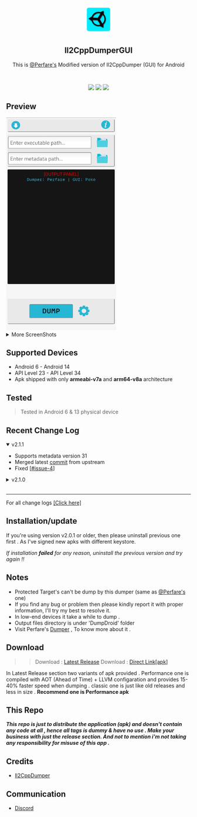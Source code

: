 <p align="center">
  <img src="Images/icon.png" alt="Il2CppDumperGUI" width="80" height="80"/>
</p>

<h2 align="center"><b>Il2CppDumperGUI</b></h2>
<p align="center">
  This is <a href="https://github.com/Perfare/Il2CppDumper">@Perfare's</a> Modified version of Il2CppDumper (GUI)  for Android
<p><br>

<p align="center">
    <a href="https://github.com/Poko-Apps/Il2cppDumpDroidGUI/releases/tag/v2.1.1" alt="Latest Release">
        <img src="https://img.shields.io/github/v/release/Poko-Apps/Il2cppDumpDroidGUI?label=Latest%20Release" /></a>
    <a href="https://github.com/Poko-Apps/Il2cppDumpDroidGUI/releases/tag/v2.1.1" alt="Total Downloads">
        <img src="https://img.shields.io/github/downloads/Poko-Apps/Il2cppDumpDroidGUI/total?label=Total%20Downloads" /></a>
    <a href="https://github.com/Poko-Apps/Il2cppDumpDroidGUI/blob/master/LICENSE" alt="Licence">
        <img src="https://img.shields.io/badge/License-GPLv3-8A2BE2.svg" /></a>
</p>



## Preview
<img src="Images/home.jpg" width="300" height= "580"/>
<details>
<summary>More ScreenShots</summary>
<br>
<img src="Images/config.jpg" width="300" height= "580"/>
<img src="Images/done.jpg" width="300" height= "580"/>
<img src="Images/input.jpg" width="300" height= "580"/>
<br><br>

</details>


## Supported Devices
* Android 6 - Android 14
* API Level 23 - API Level 34
* Apk shipped with only **armeabi-v7a** and **arm64-v8a** architecture 

## Tested
  > Tested in Android 6 & 13 physical device


## Recent Change Log
<details open>
<summary> v2.1.1</summary>

* Supports metadata version 31
* Merged latest [commit](https://github.com/Perfare/Il2CppDumper/commit/4741d46ba9cd6159c5d853eb9d6fc48b4bfa2b1a) from upstream
* Fixed [[#issue-4](https://github.com/Poko-Apps/Il2cppDumpDroidGUI/issues/4)]
</details>

<details>
<summary> v2.1.0</summary>

* Merged latest [commit](https://github.com/Perfare/Il2CppDumper/commit/217f1d4737cd9d9d16ab5bef355156bcbc44f9e0) from upstream
* Fixed [[#issue-2](https://github.com/Poko-Apps/Il2cppDumpDroidGUI/issues/2)]
* Project Migration Xamarin.Android -> .NET Android
* Support for Android 14
* Minimum android set to 6
* Saving and Resetting configuration now saved as preferences for next time .
* Output directory log color changed to a bit more bright
* Unused Dump**N** folder inside "DumpDroid" folder now reused in next dump .
* In Configaration Dialog, DumpProperty by default disabled
* Some Code improvements
</details>
<br>
<hr>

For all change logs [[Click here]](ChangeLogs/ch-logs.md)

## Installation/update
 If you're using version v2.0.1 or older, then please uninstall previous one first .
As I've signed new apks with different keystore.

<i>If installation <b>failed</b> for any reason, uninstall the previous version and try again !!</i>

## Notes 
* Protected Target's can't be dump by this dumper (same as [@Perfare's](https://github.com/Perfare/Il2CppDumper) one)
* If you find any bug or problem then please kindly report it with proper information, I'll try my best to resolve it.
* In low-end devices it take a while to dump .
* Output files directory is under 'DumpDroid' folder
* Visit Perfare's [Dumper](https://github.com/Perfare/Il2CppDumper) , To know more about it .

## Download
>> Download : [Latest Release](https://github.com/Poko-Apps/Il2cppDumpDroidGUI/releases/tag/v2.1.1)
>> Download : [Direct Link[apk]](https://github.com/Poko-Apps/Il2cppDumpDroidGUI/releases/download/v2.1.1/Il2CppDumperGUI_v2.1.1_Performance_AOT+LLVM.apk)

In Latest Release section two variants of apk provided . Performance one is compiled with AOT (Ahead of Time) + LLVM configaration and provides 15-40% faster speed when dumping . classic one is just like old releases and less in size . **Recommend one is Performance apk**

## This Repo
<b><i>This repo is just to distribute the application (apk) and doesn't contain any code at all ,
hence all tags is dummy & have no use . Make your business with just the release section. And not to mention i'm not taking any responsibility for misuse of this app .
</i></b>

## Credits
 * [Il2CppDumper](https://github.com/Perfare/Il2CppDumper)

## Communication
 * [Discord](https://discord.gg/XxBYZztJdE)